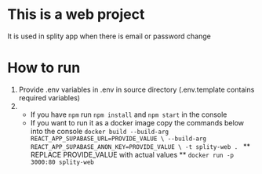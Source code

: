 # This is a web project
It is used in splity app when there is email or password change

# How to run
1. Provide .env variables in .env in source directory (.env.template contains required variables)
2. - If you have `npm` run `npm install` and `npm start` in the console
   - If you want to run it as a docker image copy the commands below into the console
   `docker build --build-arg REACT_APP_SUPABASE_URL=PROVIDE_VALUE \
             --build-arg REACT_APP_SUPABASE_ANON_KEY=PROVIDE_VALUE \
             -t splity-web .
    `
    ** REPLACE PROVIDE_VALUE with actual values **
    `
    docker run -p 3000:80 splity-web
    `